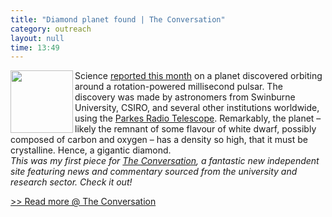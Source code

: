 ```yaml
---
title: "Diamond planet found | The Conversation"
category: outreach
layout: null
time: 13:49
---
```

<!-- header generated from blosxom format post; make_header.pl 23.1.2022 -->
<p>
  <!---- Begin .post ---->
<img src="http://cdn.theconversation.edu.au/files/3162/width440/aapone-20080211000077864970-us-grammys-show-beyonce-original.jpg" width="100" align="left">
Science 
<a href="http://www.sciencemag.org/content/early/2011/08/19/science.1208890.abstract">reported this month</a> on a planet discovered orbiting around a 
rotation-powered millisecond pulsar. The discovery was made by astronomers 
from Swinburne University, CSIRO, and several other institutions worldwide,
using the <a href="http://www.parkes.atnf.csiro.au">Parkes Radio Telescope</a>.
Remarkably, the planet &ndash; likely the remnant of some flavour of white
dwarf, possibly composed of carbon and oxygen &ndash; has a density so high,
that it must be crystalline. Hence, a gigantic diamond. <br><em>This was my
first piece for <a href="http://theconversation.edu.au">The Conversation</a>,
a fantastic new independent site featuring news and commentary sourced from
the university and research sector. Check it out!</em>
<p>
<!-- --------------------------------------------------------- -->
<a href="ihttp://theconversation.edu.au/diamond-planet-found-if-you-like-it-then-you-should-have-put-a-ring-on-it-3069">&gt;&gt; Read more @ The Conversation</a>
<p>
